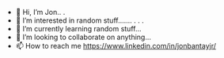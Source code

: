 - 👋 Hi, I’m Jon.. . 
- 👀 I’m interested in random stuff....... . . . 
- 🌱 I’m currently learning random stuff...
- 💞️ I’m looking to collaborate on anything...
- 📫 How to reach me https://www.linkedin.com/in/jonbantayjr/

<!---
tattoostreet/tattoostreet is a ✨ special ✨ repository because its `README.md` (this file) appears on your GitHub profile.
You can click the Preview link to take a look at your changes.
--->
